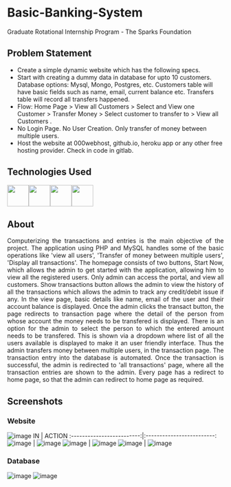 # Basic-Banking-System 
Graduate Rotational Internship Program - The Sparks Foundation
## Problem Statement
- Create a simple dynamic website which has the following specs.
- Start with creating a dummy data in database for upto 10
customers. Database options: Mysql, Mongo, Postgres, etc.
Customers table will have basic fields such as name, email,
current balance etc. Transfers table will record all transfers
happened.
- Flow: Home Page > View all Customers > Select and View one
Customer > Transfer Money > Select customer to transfer to >
View all Customers .
- No Login Page. No User Creation. Only transfer of money
between multiple users.
- Host the website at 000webhost, github.io, heroku app or any
other free hosting provider. Check in code in gitlab.

## Technologies Used
<img src="https://user-images.githubusercontent.com/75536064/124356109-037e0c80-dc32-11eb-9392-a729812c1f84.png" width="50"><img src="https://user-images.githubusercontent.com/75536064/124356053-c6b21580-dc31-11eb-9e48-180d9c712ffc.png"  width="50"><img src="https://user-images.githubusercontent.com/75536064/124356142-24466200-dc32-11eb-876e-9fc4da0b6cfd.png"  width="50"><img src="https://user-images.githubusercontent.com/75536064/124356118-0d077480-dc32-11eb-93b0-b75eebd34abf.png"  width="50">
## About 
<div align="justify">
Computerizing the transactions and entries is the main objective of the project. The application using PHP and MySQL handles some of the basic operations like 'view all users', 'Transfer of money between multiple users', 'Display all transactions'. The homepage consists of two buttons, Start Now, which allows the admin to get started with the application, allowing him to view all the registered users. Only admin can access the portal, and view all customers. Show transactions button allows the admin to view the history of all the transactions which allows the admin to track any credit/debit issue if any. In the view page, basic details like name, email of the user and their account balance is displayed. Once the admin clicks the transact button, the page redirects to transaction page where the detail of the person from whose account the money needs to be transfered is displayed. There is an option for the admin to select the person to which the entered amount needs to be transfered. This is shown via a dropdown where list of all the users available is displayed to make it an user friendly interface. Thus the admin transfers money between multiple users, in the transaction page. The transaction entry into the database is automated. Once the transaction is successful, the admin is redirected to 'all transactions' page, where all the transaction entries are shown to the admin. Every page has a redirect to home page, so that the admin can redirect to home page as required.
</div>

## Screenshots
### Website
![image](https://user-images.githubusercontent.com/75536064/124357729-ae92c400-dc3a-11eb-9cac-96928ed52d88.png)
IN | ACTION
:-------------------------:|:-------------------------:
![image](https://user-images.githubusercontent.com/75536064/124357744-c0746700-dc3a-11eb-8d6e-ae808bc0b205.png) | ![image](https://user-images.githubusercontent.com/75536064/124357766-d7b35480-dc3a-11eb-9bdd-6a0663972eb5.png)
![image](https://user-images.githubusercontent.com/75536064/124357789-f3b6f600-dc3a-11eb-83a9-af64c6935cc2.png) |  ![image](https://user-images.githubusercontent.com/75536064/124357803-06c9c600-dc3b-11eb-8abd-03d2deb64b12.png)
![image](https://user-images.githubusercontent.com/75536064/124357822-1e08b380-dc3b-11eb-8cca-9bedb73e4b12.png) |  ![image](https://user-images.githubusercontent.com/75536064/124357830-295bdf00-dc3b-11eb-94e2-2b144d613fae.png)


### Database
![image](https://user-images.githubusercontent.com/75536064/124355822-cb29fe80-dc30-11eb-8a15-f83dab60cac2.png)
![image](https://user-images.githubusercontent.com/75536064/124355831-d3823980-dc30-11eb-9766-f0439bc133db.png)
